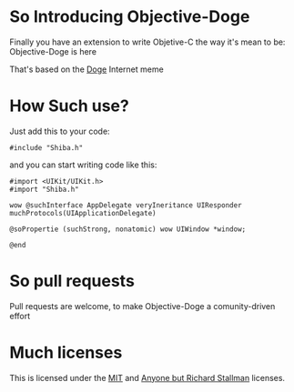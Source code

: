 # So Introducing Objective-Doge

Finally you have an extension to write Objetive-C the way it's mean to be: Objective-Doge is here

That's based on the [Doge](http://knowyourmeme.com/memes/doge) Internet meme

# How Such use?

Just add this to your code:

    #include "Shiba.h"
    
and you can start writing code like this:

    #import <UIKit/UIKit.h>
    #import "Shiba.h"

    wow @suchInterface AppDelegate veryIneritance UIResponder muchProtocols(UIApplicationDelegate)

    @soPropertie (suchStrong, nonatomic) wow UIWindow *window;

    @end
    
    
    
# So pull requests

Pull requests are welcome, to make Objective-Doge a comunity-driven effort

# Much licenses

This is licensed under the [MIT](http://opensource.org/licenses/MIT) and [Anyone but Richard Stallman](https://github.com/landondyer/kasm/blob/master/LICENSE) licenses.
